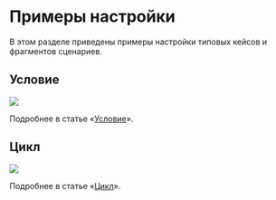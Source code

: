 # Примеры настройки

В этом разделе приведены примеры настройки типовых кейсов и фрагментов сценариев.

## Условие

![](../../../../.gitbook/assets/if\_scheme.png)

Подробнее в статье «[Условие](if.md)».

## Цикл

![](../../../../.gitbook/assets/for\_scheme.png)

Подробнее в статье «[Цикл](for.md)».
